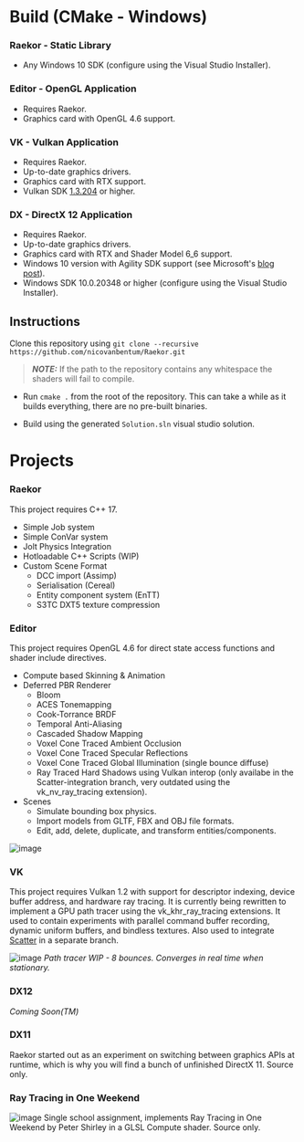 # Build (CMake - Windows)

### Raekor - Static Library
* Any Windows 10 SDK (configure using the Visual Studio Installer).

### Editor - OpenGL Application
* Requires Raekor.
* Graphics card with OpenGL 4.6 support.

### VK - Vulkan Application
* Requires Raekor.
* Up-to-date graphics drivers.
* Graphics card with RTX support.
* Vulkan SDK [1.3.204](https://sdk.lunarg.com/sdk/download/1.3.204.0/windows/VulkanSDK-1.3.204.0-Installer.exe) or higher.

### DX - DirectX 12 Application
* Requires Raekor.
* Up-to-date graphics drivers.
* Graphics card with RTX and Shader Model 6_6 support.
* Windows 10 version with Agility SDK support (see Microsoft's [blog post](https://devblogs.microsoft.com/directx/gettingstarted-dx12agility/#OS)).
* Windows SDK 10.0.20348 or higher (configure using the Visual Studio Installer).

## Instructions

Clone this repository using
 ```git clone --recursive https://github.com/nicovanbentum/Raekor.git```
 >**_NOTE:_** If the path to the repository contains any whitespace the shaders will fail to compile.
 
* Run ``` cmake . ``` from the root of the repository. This can take a while as it builds everything, there are no pre-built binaries.

* Build using the generated ```Solution.sln``` visual studio solution.

# Projects

### Raekor
This project requires C++ 17.

* Simple Job system
* Simple ConVar system
* Jolt Physics Integration
* Hotloadable C++ Scripts (WIP)
* Custom Scene Format
    - DCC import (Assimp)
    - Serialisation (Cereal)
    - Entity component system (EnTT)
    - S3TC DXT5 texture compression


### Editor
This project requires OpenGL 4.6 for direct state access functions and shader include directives. 

* Compute based Skinning & Animation
* Deferred PBR Renderer
    - Bloom
    - ACES Tonemapping
    - Cook-Torrance BRDF
    - Temporal Anti-Aliasing
    - Cascaded Shadow Mapping
    - Voxel Cone Traced Ambient Occlusion
    - Voxel Cone Traced Specular Reflections
    - Voxel Cone Traced Global Illumination (single bounce diffuse)
    - Ray Traced Hard Shadows using Vulkan interop (only availabe in the Scatter-integration branch, very outdated using the vk_nv_ray_tracing extension).
* Scenes
    - Simulate bounding box physics.
    - Import models from GLTF, FBX and OBJ file formats.
    - Edit, add, delete, duplicate, and transform entities/components.

![image](https://i.imgur.com/m8HLdED.png)

### VK
This project requires Vulkan 1.2 with support for descriptor indexing, device buffer address, and hardware ray tracing. It is currently being rewritten to implement a GPU path tracer using the vk_khr_ray_tracing extensions. It used to contain experiments with parallel command buffer recording, dynamic uniform buffers, and bindless textures. Also used to integrate [Scatter](https://github.com/nicovanbentum/Scatter) in a separate branch.

![image](https://i.imgur.com/0dYlU8P.jpg)
*Path tracer WIP - 8 bounces. Converges in real time when stationary.*

### DX12
*Coming Soon(TM)*

### DX11
Raekor started out as an experiment on switching between graphics APIs at runtime, which is why you will find a bunch of unfinished DirectX 11. Source only.

### Ray Tracing in One Weekend
![image](https://i.imgur.com/7haNfzV.png)
Single school assignment, implements Ray Tracing in One Weekend by Peter Shirley in a GLSL Compute shader. Source only.
